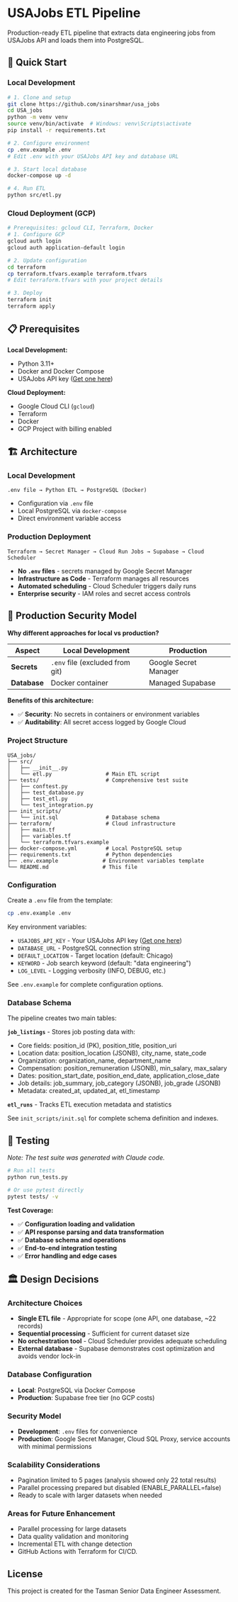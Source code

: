# USAJobs ETL Pipeline

Production-ready ETL pipeline that extracts data engineering jobs from USAJobs API and loads them into PostgreSQL.

## 🚀 Quick Start

### Local Development

```bash
# 1. Clone and setup
git clone https://github.com/sinarshmar/usa_jobs
cd USA_jobs
python -m venv venv
source venv/bin/activate  # Windows: venv\Scripts\activate
pip install -r requirements.txt

# 2. Configure environment
cp .env.example .env
# Edit .env with your USAJobs API key and database URL

# 3. Start local database
docker-compose up -d

# 4. Run ETL
python src/etl.py
```

### Cloud Deployment (GCP)

```bash
# Prerequisites: gcloud CLI, Terraform, Docker
# 1. Configure GCP
gcloud auth login
gcloud auth application-default login

# 2. Update configuration
cd terraform
cp terraform.tfvars.example terraform.tfvars
# Edit terraform.tfvars with your project details

# 3. Deploy
terraform init
terraform apply
```

## 📋 Prerequisites

**Local Development:**

- Python 3.11+
- Docker and Docker Compose
- USAJobs API key ([Get one here](https://developer.usajobs.gov/APIRequest))

**Cloud Deployment:**

- Google Cloud CLI (`gcloud`)
- Terraform
- Docker
- GCP Project with billing enabled

## 🏗️ Architecture

### Local Development

```
.env file → Python ETL → PostgreSQL (Docker)
```

- Configuration via `.env` file
- Local PostgreSQL via `docker-compose`
- Direct environment variable access

### Production Deployment

```
Terraform → Secret Manager → Cloud Run Jobs → Supabase → Cloud Scheduler
```

- **No `.env` files** - secrets managed by Google Secret Manager
- **Infrastructure as Code** - Terraform manages all resources
- **Automated scheduling** - Cloud Scheduler triggers daily runs
- **Enterprise security** - IAM roles and secret access controls

## 🔐 Production Security Model

**Why different approaches for local vs production?**

| Aspect       | Local Development               | Production            |
| ------------ | ------------------------------- | --------------------- |
| **Secrets**  | `.env` file (excluded from git) | Google Secret Manager |
| **Database** | Docker container                | Managed Supabase      |

**Benefits of this architecture:**

- ✅ **Security**: No secrets in containers or environment variables
- ✅ **Auditability**: All secret access logged by Google Cloud

### Project Structure

```
USA_jobs/
├── src/
│   ├── __init__.py
│   └── etl.py                 # Main ETL script
├── tests/                     # Comprehensive test suite
│   ├── conftest.py
│   ├── test_database.py
│   ├── test_etl.py
│   └── test_integration.py
├── init_scripts/
│   └── init.sql               # Database schema
├── terraform/                 # Cloud infrastructure
│   ├── main.tf
│   ├── variables.tf
│   └── terraform.tfvars.example
├── docker-compose.yml         # Local PostgreSQL setup
├── requirements.txt           # Python dependencies
├── .env.example              # Environment variables template
└── README.md                 # This file
```

### Configuration

Create a `.env` file from the template:

```bash
cp .env.example .env
```

Key environment variables:

- `USAJOBS_API_KEY` - Your USAJobs API key ([Get one here](https://developer.usajobs.gov/APIRequest))
- `DATABASE_URL` - PostgreSQL connection string
- `DEFAULT_LOCATION` - Target location (default: Chicago)
- `KEYWORD` - Job search keyword (default: "data engineering")
- `LOG_LEVEL` - Logging verbosity (INFO, DEBUG, etc.)

See `.env.example` for complete configuration options.

### Database Schema

The pipeline creates two main tables:

**`job_listings`** - Stores job posting data with:

- Core fields: position_id (PK), position_title, position_uri
- Location data: position_location (JSONB), city_name, state_code
- Organization: organization_name, department_name
- Compensation: position_remuneration (JSONB), min_salary, max_salary
- Dates: position_start_date, position_end_date, application_close_date
- Job details: job_summary, job_category (JSONB), job_grade (JSONB)
- Metadata: created_at, updated_at, etl_timestamp

**`etl_runs`** - Tracks ETL execution metadata and statistics

See `init_scripts/init.sql` for complete schema definition and indexes.

## 🧪 Testing

_Note: The test suite was generated with Claude code._

```bash
# Run all tests
python run_tests.py

# Or use pytest directly
pytest tests/ -v
```

**Test Coverage:**

- ✅ **Configuration loading and validation**
- ✅ **API response parsing and data transformation**
- ✅ **Database schema and operations**
- ✅ **End-to-end integration testing**
- ✅ **Error handling and edge cases**

## 🏛️ Design Decisions

### Architecture Choices

- **Single ETL file** - Appropriate for scope (one API, one database, ~22 records)
- **Sequential processing** - Sufficient for current dataset size
- **No orchestration tool** - Cloud Scheduler provides adequate scheduling
- **External database** - Supabase demonstrates cost optimization and avoids vendor lock-in

### Database Configuration

- **Local**: PostgreSQL via Docker Compose
- **Production**: Supabase free tier (no GCP costs)

### Security Model

- **Development**: `.env` files for convenience
- **Production**: Google Secret Manager, Cloud SQL Proxy, service accounts with minimal permissions

### Scalability Considerations

- Pagination limited to 5 pages (analysis showed only 22 total results)
- Parallel processing prepared but disabled (ENABLE_PARALLEL=false)
- Ready to scale with larger datasets when needed

### Areas for Future Enhancement

- Parallel processing for large datasets
- Data quality validation and monitoring
- Incremental ETL with change detection
- GitHub Actions with Terraform for CI/CD.

## License

This project is created for the Tasman Senior Data Engineer Assessment.
